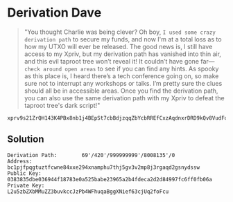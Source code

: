 # Derivation Dave

> "You thought Charlie was being clever? Oh boy, `I used some crazy derivation path` to secure my funds, 
> and now I'm at a total loss as to how my UTXO will ever be released. 
> The good news is, I still have access to my Xpriv, but my derivation path has vanished into thin air, 
> and this evil taproot tree won’t reveal it! 
> It couldn’t have gone far—`check around open areas` to see if you can find any hints. As spooky as this place is, 
> I heard there’s a tech conference going on, so make sure not to interrupt any workshops or talks. 
> I’m pretty sure the clues should all be in accessible areas. Once you find the derivation path, 
> you can also use the same derivation path with my Xpriv to defeat the taproot tree's dark script!"

```
xprv9s21ZrQH143K4PBx8nb1j4BEpSt7cbBdjzqqZbYcbRREfCxzAqdnxrDRD9kQv8VudFo1BavMT8s7Lq8HH8VwSZAxyGrFoHTC5fF2LZMs8J4
```

## Solution

```
Derivation Path:        69'/420'/999999999'/8008135'/0
Address:                bc1pjfpqgtuztfcwne84xxe294xnamphu7thj5gv3v2mp8j3rgaqd2gsnydssw
Public Key:             0383835dbe036944f18783e0a525babe23965a2b4fdeca2d2d84997fc6ff0fb06a
Private Key:            L2u5zbZXbMMuZZ3buvkccJzPb4WFhuqaBggXNief63cjUq2foFcu
```
